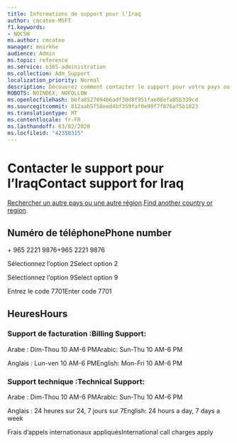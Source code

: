 ```yaml
---
title: Informations de support pour l’Iraq
author: cmcatee-MSFT
f1.keywords:
- NOCSH
ms.author: cmcatee
manager: mnirkhe
audience: Admin
ms.topic: reference
ms.service: o365-administration
ms.collection: Adm_Support
localization_priority: Normal
description: Découvrez comment contacter le support pour votre pays ou région.
ROBOTS: NOINDEX, NOFOLLOW
ms.openlocfilehash: bbfa8527094b6adf30d8f951fae06efa85b339cd
ms.sourcegitcommit: 812aab5f58eed4bf359faf0e99f7f876af5b1023
ms.translationtype: MT
ms.contentlocale: fr-FR
ms.lasthandoff: 03/02/2020
ms.locfileid: "42358315"
---
```

# <a name="contact-support-for-iraq"></a><span data-ttu-id="32c63-103">Contacter le support pour l’Iraq</span><span class="sxs-lookup"><span data-stu-id="32c63-103">Contact support for Iraq</span></span>

<span data-ttu-id="32c63-104">[Rechercher un autre pays ou une autre région](../contact-support-for-business-products.md).</span><span class="sxs-lookup"><span data-stu-id="32c63-104">[Find another country or region](../contact-support-for-business-products.md).</span></span>

## <a name="phone-number"></a><span data-ttu-id="32c63-105">Numéro de téléphone</span><span class="sxs-lookup"><span data-stu-id="32c63-105">Phone number</span></span>
<span data-ttu-id="32c63-106">+ 965 2221 9876</span><span class="sxs-lookup"><span data-stu-id="32c63-106">+965 2221 9876</span></span>

<span data-ttu-id="32c63-107">Sélectionnez l’option 2</span><span class="sxs-lookup"><span data-stu-id="32c63-107">Select option 2</span></span>

<span data-ttu-id="32c63-108">Sélectionnez l’option 9</span><span class="sxs-lookup"><span data-stu-id="32c63-108">Select option 9</span></span>

<span data-ttu-id="32c63-109">Entrez le code 7701</span><span class="sxs-lookup"><span data-stu-id="32c63-109">Enter code 7701</span></span>

## <a name="hours"></a><span data-ttu-id="32c63-110">Heures</span><span class="sxs-lookup"><span data-stu-id="32c63-110">Hours</span></span>
### <a name="billing-support"></a><span data-ttu-id="32c63-111">Support de facturation :</span><span class="sxs-lookup"><span data-stu-id="32c63-111">Billing Support:</span></span>

<span data-ttu-id="32c63-112">Arabe : Dim-Thou 10 AM-6 PM</span><span class="sxs-lookup"><span data-stu-id="32c63-112">Arabic: Sun-Thu 10 AM-6 PM</span></span>

<span data-ttu-id="32c63-113">Anglais : Lun-ven 10 AM-6 PM</span><span class="sxs-lookup"><span data-stu-id="32c63-113">English: Mon-Fri 10 AM-6 PM</span></span>

### <a name="technical-support"></a><span data-ttu-id="32c63-114">Support technique :</span><span class="sxs-lookup"><span data-stu-id="32c63-114">Technical Support:</span></span>

<span data-ttu-id="32c63-115">Arabe : Dim-Thou 10 AM-6 PM</span><span class="sxs-lookup"><span data-stu-id="32c63-115">Arabic: Sun-Thu 10 AM-6 PM</span></span>

<span data-ttu-id="32c63-116">Anglais : 24 heures sur 24, 7 jours sur 7</span><span class="sxs-lookup"><span data-stu-id="32c63-116">English: 24 hours a day, 7 days a week</span></span>

<span data-ttu-id="32c63-117">Frais d’appels internationaux appliqués</span><span class="sxs-lookup"><span data-stu-id="32c63-117">International call charges apply</span></span>
